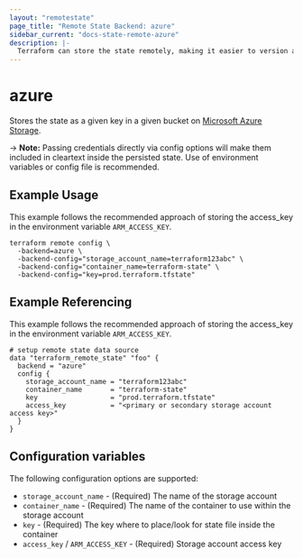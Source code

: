 ```yaml
---
layout: "remotestate"
page_title: "Remote State Backend: azure"
sidebar_current: "docs-state-remote-azure"
description: |-
  Terraform can store the state remotely, making it easier to version and work with in a team.
---
```


# azure

Stores the state as a given key in a given bucket on [Microsoft Azure Storage](https://azure.microsoft.com/en-us/documentation/articles/storage-introduction/).

-> **Note:** Passing credentials directly via config options will
make them included in cleartext inside the persisted state.
Use of environment variables or config file is recommended.

## Example Usage

This example follows the recommended approach of storing the access_key in the environment variable `ARM_ACCESS_KEY`.

```
terraform remote config \
  -backend=azure \
  -backend-config="storage_account_name=terraform123abc" \
  -backend-config="container_name=terraform-state" \
  -backend-config="key=prod.terraform.tfstate"
```

## Example Referencing

This example follows the recommended approach of storing the access_key in the environment variable `ARM_ACCESS_KEY`.

```hcl
# setup remote state data source
data "terraform_remote_state" "foo" {
  backend = "azure"
  config {
    storage_account_name = "terraform123abc"
    container_name       = "terraform-state"
    key                  = "prod.terraform.tfstate"
    access_key           = "<primary or secondary storage account access key>"
  }
}
```

## Configuration variables

The following configuration options are supported:

 * `storage_account_name` - (Required) The name of the storage account
 * `container_name` - (Required) The name of the container to use within the storage account
 * `key` - (Required) The key where to place/look for state file inside the container
 * `access_key` / `ARM_ACCESS_KEY` - (Required) Storage account access key
